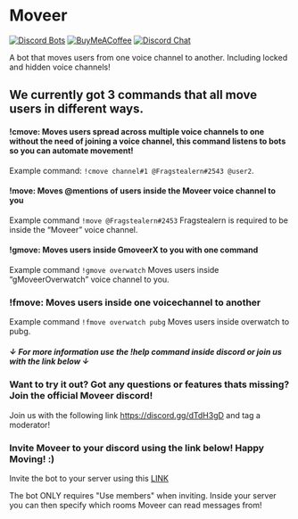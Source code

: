 
# Moveer
[![Discord Bots](https://discordbots.org/api/widget/status/400724460203802624.svg?noavatar=true)](https://discordbots.org/bot/400724460203802624)
[![BuyMeACoffee](https://img.shields.io/badge/BuyMeACoffee-Donate-ff813f.svg?logo=CoffeeScript&style=flat-square)](https://www.buymeacoffee.com/Moveer)
[![Discord Chat](https://img.shields.io/discord/546695271242006549.svg)](https://discord.gg/dTdH3gD)


A bot that moves users from one voice channel to another. Including locked and hidden voice channels!

## We currently got 3 commands that all move users in different ways.

#### !cmove: Moves users spread across multiple voice channels to one without the need of joining a voice channel, this command listens to bots so you can automate movement! 
Example command: `!cmove channel#1 @Fragstealern#2543 @user2`.

#### !move: Moves @mentions of users inside the Moveer voice channel to you
Example command `!move @Fragstealern#2453`
Fragstealern is required to be inside the “Moveer” voice channel.

#### !gmove: Moves users inside  GmoveerX to you with one command
Example command `!gmove overwatch`
Moves users inside “gMoveerOverwatch” voice channel to you.

### !fmove: Moves users inside one voicechannel to another
Example command `!fmove overwatch pubg`
Moves users inside overwatch to pubg.
##### ↓ For more information use the !help command inside discord or join us with the link below ↓


### Want to try it out? Got any questions or features thats missing? Join the official Moveer discord!
Join us with the following link https://discord.gg/dTdH3gD and tag a moderator!

### Invite Moveer to your discord using the link below! Happy Moving! :)
Invite the bot to your server using this [LINK](https://discordapp.com/api/oauth2/authorize?client_id=400724460203802624&permissions=16777216&scope=bot)

The bot ONLY requires "Use members" when inviting. Inside your server you can then specify which rooms Moveer can read messages from!


